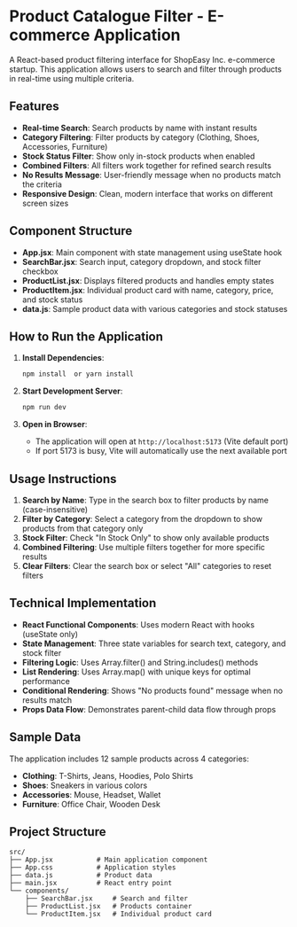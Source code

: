 # Product Catalogue Filter - E-commerce Application

A React-based product filtering interface for ShopEasy Inc. e-commerce startup. This application allows users to search and filter through products in real-time using multiple criteria.

## Features

- **Real-time Search**: Search products by name with instant results
- **Category Filtering**: Filter products by category (Clothing, Shoes, Accessories, Furniture)
- **Stock Status Filter**: Show only in-stock products when enabled
- **Combined Filters**: All filters work together for refined search results
- **No Results Message**: User-friendly message when no products match the criteria
- **Responsive Design**: Clean, modern interface that works on different screen sizes

## Component Structure

- **App.jsx**: Main component with state management using useState hook
- **SearchBar.jsx**: Search input, category dropdown, and stock filter checkbox
- **ProductList.jsx**: Displays filtered products and handles empty states
- **ProductItem.jsx**: Individual product card with name, category, price, and stock status
- **data.js**: Sample product data with various categories and stock statuses

## How to Run the Application

1. **Install Dependencies**:
   ```bash
   npm install  or yarn install
   ```

2. **Start Development Server**:
   ```bash
   npm run dev
   ```

3. **Open in Browser**:
   - The application will open at `http://localhost:5173` (Vite default port)
   - If port 5173 is busy, Vite will automatically use the next available port

## Usage Instructions

1. **Search by Name**: Type in the search box to filter products by name (case-insensitive)
2. **Filter by Category**: Select a category from the dropdown to show products from that category only
3. **Stock Filter**: Check "In Stock Only" to show only available products
4. **Combined Filtering**: Use multiple filters together for more specific results
5. **Clear Filters**: Clear the search box or select "All" categories to reset filters

## Technical Implementation

- **React Functional Components**: Uses modern React with hooks (useState only)
- **State Management**: Three state variables for search text, category, and stock filter
- **Filtering Logic**: Uses Array.filter() and String.includes() methods
- **List Rendering**: Uses Array.map() with unique keys for optimal performance
- **Conditional Rendering**: Shows "No products found" message when no results match
- **Props Data Flow**: Demonstrates parent-child data flow through props

## Sample Data

The application includes 12 sample products across 4 categories:
- **Clothing**: T-Shirts, Jeans, Hoodies, Polo Shirts
- **Shoes**: Sneakers in various colors
- **Accessories**: Mouse, Headset, Wallet
- **Furniture**: Office Chair, Wooden Desk

## Project Structure

```
src/
├── App.jsx           # Main application component
├── App.css           # Application styles
├── data.js           # Product data
├── main.jsx          # React entry point
└── components/
    ├── SearchBar.jsx     # Search and filter
    ├── ProductList.jsx   # Products container
    └── ProductItem.jsx   # Individual product card
```



